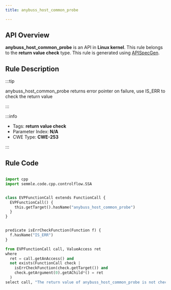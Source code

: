 ```yaml
---
title: anybuss_host_common_probe

---
```



## API Overview
**anybuss_host_common_probe** is an API in **Linux kernel**. This rule belongs to the **return value check** type. This rule is generated using [APISpecGen](../../tools/APISpecGen).
## Rule Description

:::tip

anybuss_host_common_probe returns error pointer on failure, use IS_ERR to check the return value

:::

:::info

- Tags: **return value check**
- Parameter Index: **N/A**
- CWE Type: **CWE-253**

:::

## Rule Code
```python

import cpp
import semmle.code.cpp.controlflow.SSA


class EVPFunctionCall extends FunctionCall {
  EVPFunctionCall() {
    this.getTarget().hasName("anybuss_host_common_probe")
  }
}


predicate isErrCheckFunction(Function f) {
  f.hasName("IS_ERR") 
}

from EVPFunctionCall call, ValueAccess ret
where
  ret = call.getAnAccess() and
  not exists(FunctionCall check |
    isErrCheckFunction(check.getTarget()) and
    check.getArgument(0).getAChild*() = ret
  )
select call, "The return value of anybuss_host_common_probe is not checked with IS_ERR."
    
```